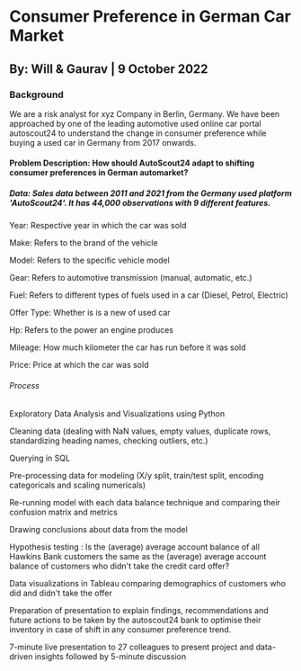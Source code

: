 # Consumer Preference in German Car Market 

## By: Will & Gaurav | 9 October 2022

### Background
We are a risk analyst for xyz Company in Berlin, Germany. We have been approached by one of the leading automotive used online car portal autoscout24 to understand the change in consumer preference while buying a used car in Germany from 2017 onwards. 

#### Problem Description: How should AutoScout24 adapt to shifting consumer preferences in German automarket?

##### Data: Sales data between 2011 and 2021 from the Germany used platform 'AutoScout24'. It has 44,000 observations with 9 different features. 

Year: Respective year in which the car was sold

Make: Refers to the brand of the vehicle

Model: Refers to the specific vehicle model

Gear: Refers to automotive transmission (manual, automatic, etc.)

Fuel: Refers to different types of fuels used in a car (Diesel, Petrol, Electric)

Offer Type: Whether is is a new of used car

Hp: Refers to the power an engine produces

Mileage: How much kilometer the car has run before it was sold

Price: Price at which the car was sold

###### Process

Exploratory Data Analysis and Visualizations using Python

Cleaning data (dealing with NaN values, empty values, duplicate rows, standardizing heading names, checking outliers, etc.)

Querying in SQL

Pre-processing data for modeling (X/y split, train/test split, encoding categoricals and scaling numericals)

Re-running model with each data balance technique and comparing their confusion matrix and metrics

Drawing conclusions about data from the model

Hypothesis testing : Is the (average) average account balance of all Hawkins Bank customers the same as the (average) average account balance of customers who didn't take the credit card offer?

Data visualizations in Tableau comparing demographics of customers who did and didn't take the offer

Preparation of presentation to explain findings, recommendations and future actions to be taken by the autoscout24 bank to optimise their inventory in case of shift in any consumer preference trend. 

7-minute live presentation to 27 colleagues to present project and data-driven insights followed by 5-minute discussion

